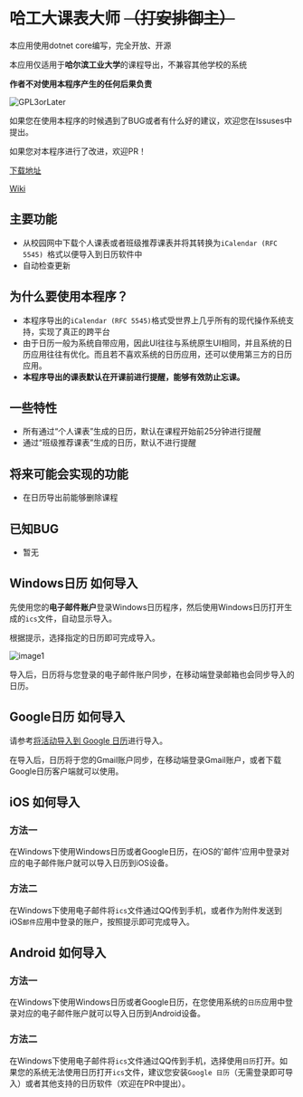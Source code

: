 # 哈工大课表大师  ~~（打安排御主）~~
本应用使用dotnet core编写，完全开放、开源

本应用仅适用于**哈尔滨工业大学**的课程导出，不兼容其他学校的系统

**作者不对使用本程序产生的任何后果负责**

![GPL3orLater](https://www.gnu.org/graphics/gplv3-or-later.png)

如果您在使用本程序的时候遇到了BUG或者有什么好的建议，欢迎您在Issuses中提出。

如果您对本程序进行了改进，欢迎PR！

[下载地址](https://github.com/HCG-Studio/HIT-Schedule-Master/releases)

[Wiki](https://github.com/HCGStudio/HIT-Schedule-Master/wiki)

## 主要功能

- 从校园网中下载个人课表或者班级推荐课表并将其转换为`iCalendar (RFC 5545) `格式以便导入到日历软件中
- 自动检查更新

## 为什么要使用本程序？

- 本程序导出的` iCalendar (RFC 5545) `格式受世界上几乎所有的现代操作系统支持，实现了真正的跨平台
- 由于日历一般为系统自带应用，因此UI往往与系统原生UI相同，并且系统的日历应用往往有优化。而且若不喜欢系统的日历应用，还可以使用第三方的日历应用。
- **本程序导出的课表默认在开课前进行提醒，能够有效防止忘课。**

## 一些特性

- 所有通过“个人课表”生成的日历，默认在课程开始前25分钟进行提醒
- 通过“班级推荐课表”生成的日历，默认不进行提醒

## 将来可能会实现的功能

- 在日历导出前能够删除课程

## 已知BUG

- 暂无

## Windows日历 如何导入

先使用您的**电子邮件账户**登录Windows日历程序，然后使用Windows日历打开生成的`ics`文件，自动显示导入。

根据提示，选择指定的日历即可完成导入。

![image1](https://github.com/HCGStudio/HIT-Schedule-Master/raw/master/images/image-1.png)

导入后，日历将与您登录的电子邮件账户同步，在移动端登录邮箱也会同步导入的日历。


## Google日历 如何导入

请参考[将活动导入到 Google 日历](https://support.google.com/calendar/answer/37118?hl=zh-Hans)进行导入。

在导入后，日历将于您的Gmail账户同步，在移动端登录Gmail账户，或者下载Google日历客户端就可以使用。

## iOS 如何导入

### 方法一

在Windows下使用Windows日历或者Google日历，在iOS的'邮件'应用中登录对应的电子邮件账户就可以导入日历到iOS设备。

### 方法二

在Windows下使用电子邮件将`ics`文件通过QQ传到手机，或者作为附件发送到iOS`邮件`应用中登录的账户，按照提示即可完成导入。

## Android 如何导入

### 方法一

在Windows下使用Windows日历或者Google日历，在您使用系统的`日历`应用中登录对应的电子邮件账户就可以导入日历到Android设备。

### 方法二

在Windows下使用电子邮件将`ics`文件通过QQ传到手机，选择使用`日历`打开。如果您的系统无法使用日历打开`ics`文件，建议您安装`Google 日历`（无需登录即可导入）或者其他支持的日历软件（欢迎在PR中提出）。
